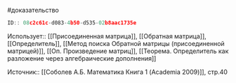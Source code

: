 #доказательство

```javascript
ID:: 08c2c61c-d083-4b50-d535-02b8aac1735e
```

Использует:: [[Присоединенная матрица]], [[Обратная матрица]], [[Определитель]], [[Метод поиска Обратной матрицы (присоединенной матрицей)]], [[Оп. Произведение матриц]], [[Теорема. Определитель как разложение через алгебраические дополнения]]

Источник:: [[Соболев А.Б. Математика Книга 1 (Academia 2009)]], стр.40